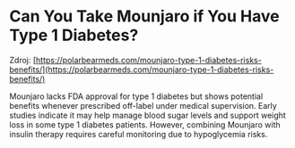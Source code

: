 # Can You Take Mounjaro if You Have Type 1 Diabetes?

Zdroj: [https://polarbearmeds.com/mounjaro-type-1-diabetes-risks-benefits/](https://polarbearmeds.com/mounjaro-type-1-diabetes-risks-benefits/)

Mounjaro lacks FDA approval for type 1 diabetes but shows potential benefits whenever prescribed off-label under medical supervision. Early studies indicate it may help manage blood sugar levels and support weight loss in some type 1 diabetes patients. However, combining Mounjaro with insulin therapy requires careful monitoring due to hypoglycemia risks.
